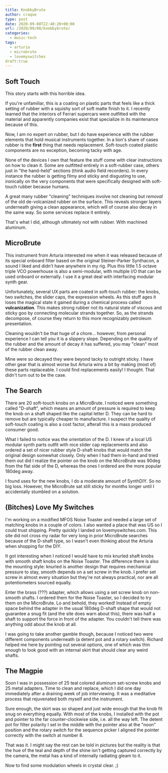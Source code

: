 ```yaml
---
title: KnobbyBrute
author: craque
type: post
date: 2020-09-08T22:40:20+00:00
url: /2020/09/08/knobbybrute/
categories:
  - music-tech
tags:
  - arturia
  - microbrute
  - lovemyswitches
draft:true
---
```


## Soft Touch

This story starts with this horrible idea.

If you're unfamiliar, this is a coating on plastic parts that feels like a thick setting of rubber with a squishy sort of soft matte finish to it. I recently learned that the interiors of Ferrari supercars were outfitted with the material and apparently companies exist that specialize in its maintenance because of this.

Now, I am no expert on rubber, but I do have experience with the rubber elements that hold musical instruments together. In a lion's share of cases rubber is the **first** thing that needs replacement. Soft-touch coated plastic components are no exception, becoming tacky with age.

None of the devices I own that feature the stuff come with clear instructions on how to clean it. Some are outfitted entirely in a soft-rubber case, others just in "the hand-held" sections (think audio field recorders). In every instance the rubber is getting filmy and sticky and disgusting to use, ironically on the very components that were specifically designed with soft-touch rubber because humans.

A great many rubber "cleaning" techniques involve not cleaning but _removal_ of the old de-volcanized rubber on the surface. This reveals stronger layers underneath giving a clean appearance, which will of course also decay in the same way. So some services replace it entirely.

That's what I did, although ultimately not with rubber. With machined aluminum.


## MicroBrute

This instrument from Arturia interested me when it was released because of its special onboard filter based on the original Steiner-Parker Synthacon, a sound I liked and didn't have anywhere in my rig. Plus this little 1.5 octave triple VCO powerhouse is also a semi-modular, with multiple I/O that can be used onboard or externally. I use it a great deal with interfacing modular synth gear.

Unfortunately, several UX parts are coated in soft-touch rubber: the knobs, two switches, the slider caps, the expression wheels. As this stuff ages it loses the magical state it gained during a chemical process called **vulcanization**. This makes strong rubber not its natural state of viscous and sticky goo by connecting molecular strands together. So, as the strands decompose, of course they return to this more recognizably petroleum presentation.

Cleaning wouldn't be that huge of a chore... however, from personal experience I can tell you it is a slippery slope. Depending on the quality of the rubber and the amount of decay it has suffered, you may "clean" most of the rubber clean away.

Mine were so decayed they were beyond tacky to outright sticky. I have other gear that is almost worse but Arturia wins a bit by making (most of) these parts replaceable. I could find replacements easily! I thought. That didn't turn out to be the case.


## The Search

There are 20 soft-touch knobs on a MicroBrute. I noticed were something called "D-shaft", which means an amount of pressure is required to keep the knob on a shaft shaped like the capital letter D. They can be hard to remove but are typically cheaper to manufacture. I suspect the quality of soft-touch coating is also a cost factor, afterall this is a mass produced consumer good.

What I failed to notice was the orientation of the D. I knew of a local US modular synth parts outfit with nice slider cap replacements and also ordered a set of nicer rubber style D-shaft knobs that would match the original design somewhat closely. Only when I had them in-hand and tried them out did I realize the pointer on the knob on the MicroBrute was 90deg from the flat side of the D, whereas the ones I ordered are the more popular 180deg away.

I found uses for the new knobs, I do a moderate amount of SynthDIY. So no big loss. However, the MicroBrute sat still sticky for months longer until I accidentally stumbled on a solution.


## (Bitches) Love My Switches

I'm working on a modified MFOS Noise Toaster and needed a large set of matching knobs in a couple of colors. I also wanted a place that was US so I could trust shipping. Pretty quickly I landed on lovemyswitches.com. This site did not cross my radar for very long in prior MicroBrute searches because of the D-shaft type, so I wasn't even thinking about the Arturia when shopping for the DIY.

It got interesting when I noticed I would have to mix knurled shaft knobs with smooth shaft knobs on the Noise Toaster. The difference there is also the mounting style: knurled is another design that requires mechanical pressure to stay, smooth depends on a set screw in the knob. I prefer set screw in almost every situation but they're not always practical, nor are all potentiometers sourced equally.

Enter the brass (???) adapter, which allows using a set screw knob on non-smooth shafts. I ordered them for the Noise Toaster, so I decided to try them on the MicroBrute. Lo and behold, they worked! Instead of empty space behind the adapter in the usual 180deg D-shaft shape that would not guarantee a snug fit (and the site does warn about this), there was half a shaft to support the force in front of the adapter. You couldn't tell there was anything odd about the knob at all.

I was going to take another gamble though, because I noticed two were different components underneath (a detent pot and a rotary switch). Richard helped me here by pointing out several options, one of which was thin enough to look good with an internal skirt that should clear any weird shafts.


## The Magpie

Soon I was in possession of 25 teal colored aluminum set-screw knobs and 25 metal adapters. Time to clean and replace, which I did one day immediately after a draining week of job interviewing. It was a meditative process that rejuvenated both myself and the instrument.

Sure enough, the skirt was so shaped and just wide enough that the knob fit snug on everything equally. With most of the knobs, I installed with the pot and pointer to the far counter-clockwise side, i.e. all the way left. The detent pot for filter polarity I set in the middle with the pointer also at the "noon" position and the rotary switch for the sequence picker I aligned the pointer correctly with the switch at number 8.

That was it. I might say the rest can be told in pictures but the reality is that the hue of the teal and depth of the shine isn't getting captured correctly by the camera, the metal has a kind of internally radiating gleam to it.

Now to find some modulation wheels in crystal clear. ;)

